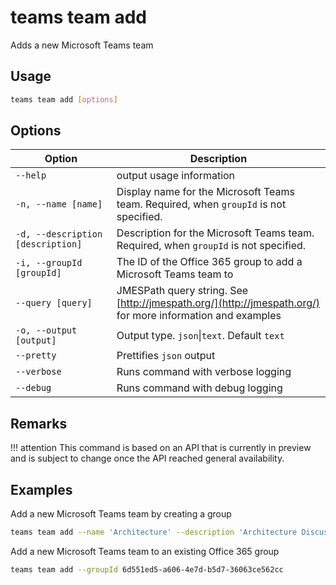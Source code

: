 # teams team add

Adds a new Microsoft Teams team

## Usage

```sh
teams team add [options]
```

## Options

Option|Description
------|-----------
`--help`|output usage information
`-n, --name [name]`|Display name for the Microsoft Teams team. Required, when `groupId` is not specified.
`-d, --description  [description]`|Description for the Microsoft Teams team. Required, when `groupId` is not specified.
`-i, --groupId [groupId]`|The ID of the Office 365 group to add a Microsoft Teams team to
`--query [query]`|JMESPath query string. See [http://jmespath.org/](http://jmespath.org/) for more information and examples
`-o, --output [output]`|Output type. `json`&#x7c;`text`. Default `text`
`--pretty`|Prettifies `json` output
`--verbose`|Runs command with verbose logging
`--debug`|Runs command with debug logging

## Remarks

!!! attention
    This command is based on an API that is currently in preview and is subject to change once the API reached general availability.

## Examples

Add a new Microsoft Teams team by creating a group

```sh
teams team add --name 'Architecture' --description 'Architecture Discussion'
```

Add a new Microsoft Teams team to an existing Office 365 group

```sh
teams team add --groupId 6d551ed5-a606-4e7d-b5d7-36063ce562cc
```